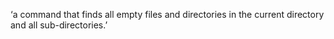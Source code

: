 ‘a command that finds all empty files and directories in the current directory and all sub-directories.’
